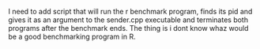 I need to add script that will run the r benchmark program, finds its pid and gives it as an argument to the sender.cpp executable and terminates both programs after the benchmark ends. The thing is i dont know whaz would be a good benchmarking program in R.